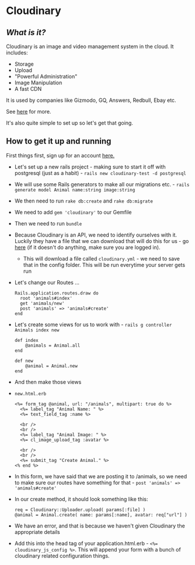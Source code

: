 # Cloudinary

## _What is it?_

Cloudinary is an image and video management system in the cloud.  It includes:

- Storage
- Upload
- "Powerful Administration"
- Image Manipulation
- A fast CDN

It is used by companies like Gizmodo, GQ, Answers, Redbull, Ebay etc.

See [here](http://cloudinary.com/) for more.

It's also quite simple to set up so let's get that going.

## How to get it up and running

First things first, sign up for an account [here.](https://cloudinary.com/users/register/free)

- Let's set up a new rails project - making sure to start it off with postgresql (just as a habit) - ` rails new cloudinary-test -d postgresql `
- We will use some Rails generators to make all our migrations etc. - ` rails generate model Animal name:string image:string `
- We then need to run ` rake db:create ` and ` rake db:migrate `
- We need to add ` gem 'cloudinary' ` to our Gemfile
- Then we need to run ` bundle `
- Because Cloudinary is an API, we need to identify ourselves with it. Luckily they have a file that we can download that will do this for us - go [here](http://cloudinary.com/console/cloudinary.yml) (if it doesn't do anything, make sure you are logged in).
    + This will download a file called ` cloudinary.yml ` - we need to save that in the config folder.  This will be run everytime your server gets run
- Let's change our Routes ...

    ```
    Rails.application.routes.draw do
      root 'animals#index'
      get 'animals/new'
      post 'animals' => 'animals#create'
    end
    ```

- Let's create some views for us to work with - ` rails g controller Animals index new `

    ```
    def index
        @animals = Animal.all
    end

    def new
        @animal = Animal.new
    end
    ```

- And then make those views
- ` new.html.erb `
    ```
    <%= form_tag @animal, url: "/animals", multipart: true do %>
      <%= label_tag "Animal Name: " %>
      <%= text_field_tag :name %>

      <br />
      <br />
      <%= label_tag "Animal Image: " %>
      <%= cl_image_upload_tag :avatar %>

      <br />
      <br />
      <%= submit_tag "Create Animal." %>
    <% end %>
    ```

- In this form, we have said that we are posting it to /animals, so we need to make sure our routes have something for that - ` post 'animals' => 'animals#create' `
- In our create method, it should look something like this:

    ```
    req = Cloudinary::Uploader.upload( params[:file] )
    @animal = Animal.create( name: params[:name], avatar: req["url"] )
    ```

- We have an error, and that is because we haven't given Cloudinary the appropriate details
- Add this into the head tag of your application.html.erb - ` <%= cloudinary_js_config %> `.  This will append your form with a bunch of cloudinary related configuration things.